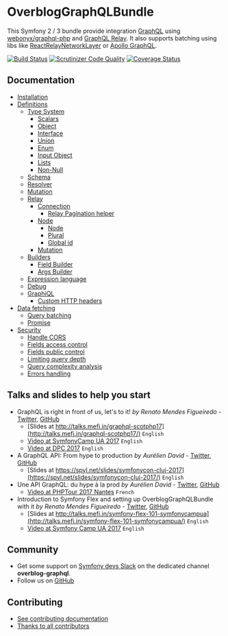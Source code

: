 OverblogGraphQLBundle
======================

This Symfony 2 / 3 bundle provide integration [GraphQL](https://facebook.github.io/graphql/) using [webonyx/graphql-php](https://github.com/webonyx/graphql-php)
and [GraphQL Relay](https://facebook.github.io/relay/docs/graphql-relay-specification.html).
It also supports batching using libs like [ReactRelayNetworkLayer](https://github.com/nodkz/react-relay-network-layer) or [Apollo GraphQL](http://dev.apollodata.com/core/network.html#query-batching).

[![Build Status](https://travis-ci.org/overblog/GraphQLBundle.svg?branch=master)](https://travis-ci.org/overblog/GraphQLBundle)
[![Scrutinizer Code Quality](https://scrutinizer-ci.com/g/overblog/GraphQLBundle/badges/quality-score.png?b=master)](https://scrutinizer-ci.com/g/overblog/GraphQLBundle/?branch=master)
[![Coverage Status](https://coveralls.io/repos/github/overblog/GraphQLBundle/badge.svg?branch=master)](https://coveralls.io/github/overblog/GraphQLBundle?branch=master)

Documentation
-------------

- [Installation](Resources/doc/index.md)
- [Definitions](Resources/doc/definitions/index.md)
  - [Type System](Resources/doc/definitions/type-system/index.md)
    - [Scalars](Resources/doc/definitions/type-system/scalars.md)
    - [Object](Resources/doc/definitions/type-system/object.md)
    - [Interface](Resources/doc/definitions/type-system/interface.md)
    - [Union](Resources/doc/definitions/type-system/union.md)
    - [Enum](Resources/doc/definitions/type-system/enum.md)
    - [Input Object](Resources/doc/definitions/type-system/input-object.md)
    - [Lists](Resources/doc/definitions/type-system/lists.md)
    - [Non-Null](Resources/doc/definitions/type-system/non-null.md)
  - [Schema](Resources/doc/definitions/schema.md)
  - [Resolver](Resources/doc/definitions/resolver.md)
  - [Mutation](Resources/doc/definitions/mutation.md)
  - [Relay](Resources/doc/definitions/relay/index.md)
    - [Connection](Resources/doc/definitions/relay/connection.md)
      - [Relay Pagination helper](Resources/doc/helpers/relay-paginator.md)
    - [Node](Resources/doc/definitions/relay/node/index.md)
      - [Node](Resources/doc/definitions/relay/node/node.md)
      - [Plural](Resources/doc/definitions/relay/node/plural.md)
      - [Global id](Resources/doc/definitions/relay/node/global-id.md)
    - [Mutation](Resources/doc/definitions/relay/mutation.md)
  - [Builders](Resources/doc/definitions/builders/index.md)
    - [Field Builder](Resources/doc/definitions/builders/field.md)
    - [Args Builder](Resources/doc/definitions/builders/args.md)
  - [Expression language](Resources/doc/definitions/expression-language.md)
  - [Debug](Resources/doc/definitions/debug/index.md)
  - [GraphiQL](Resources/doc/definitions/graphiql/index.md)
    - [Custom HTTP headers](Resources/doc/definitions/graphiql/custom-http-headers.md)
- [Data fetching](Resources/doc/data-fetching/index.md)
  - [Query batching](Resources/doc/data-fetching/batching.md)
  - [Promise](Resources/doc/data-fetching/promise.md)
- [Security](Resources/doc/security/index.md)
  - [Handle CORS](Resources/doc/security/handle-cors.md)
  - [Fields access control](Resources/doc/security/fields-access-control.md)
  - [Fields public control](Resources/doc/security/fields-public-control.md)
  - [Limiting query depth](Resources/doc/security/limiting-query-depth.md)
  - [Query complexity analysis](Resources/doc/security/query-complexity-analysis.md)
  - [Errors handling](Resources/doc/security/errors-handling.md)

Talks and slides to help you start
----------------------------------

* GraphQL is right in front of us, let's to it! *by Renato Mendes Figueiredo* - [Twitter](https://twitter.com/renatomefi), [GitHub](https://github.com/renatomefi)
  - [Slides at http://talks.mefi.in/graphql-scotphp17](http://talks.mefi.in/graphql-scotphp17/) `English`
  - [Video at SymfonyCamp UA 2017](https://www.youtube.com/watch?v=jyoYlnCPNgk) `English`
  - [Video at DPC 2017](https://www.youtube.com/watch?v=E7MjoCOGSSY) `English`
* A GraphQL API: From hype to production *by Aurélien David* - [Twitter](https://twitter.com/spyl94), [GitHub](https://github.com/spyl94)
  - [Slides at https://spyl.net/slides/symfonycon-cluj-2017](https://spyl.net/slides/symfonycon-cluj-2017/) `English`
* Une API GraphQL: du hype à la prod *by Aurélien David* - [Twitter](https://twitter.com/spyl94), [GitHub](https://github.com/spyl94)
  - [Video at PHPTour 2017 Nantes](https://www.youtube.com/watch?v=xbipW6fgD6c) `French`
* Introduction to Symfony Flex and setting up OverblogGraphQLBundle with it *by Renato Mendes Figueiredo* - [Twitter](https://twitter.com/renatomefi), [GitHub](https://github.com/renatomefi)
  - [Slides at http://talks.mefi.in/symfony-flex-101-symfonycampua](http://talks.mefi.in/symfony-flex-101-symfonycampua/) `English`
  - [Video at Symfony Camp UA 2017](https://www.youtube.com/watch?v=lWweoiCI9Hk) `English`

Community
---------

* Get some support on [Symfony devs Slack](https://symfony.com/slack-invite)
  on the dedicated channel **overblog-graphql**.
* Follow us on [GitHub](https://github.com/overblog)

Contributing
------------

* [See contributing documentation](CONTRIBUTING.md)
* [Thanks to all contributors](https://github.com/overblog/GraphQLBundle/graphs/contributors)
